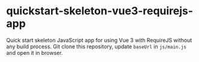 # quickstart-skeleton-vue3-requirejs-app
Quick start skeleton JavaScript app for using Vue 3 with RequireJS without any build process. Git clone this repository, update `baseUrl` in `js/main.js` and open it in browser.
